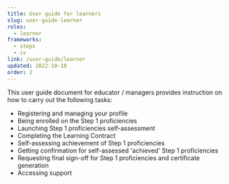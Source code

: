 ```yaml
---
title: User guide for learners
slug: user-guide-learner
roles:
  - learner
frameworks:
  - steps
  - iv
link: /user-guide/learner
updated: 2022-10-18
order: 2
---
```

This user guide document for educator / managers provides instruction on how to carry out the following tasks:

- Registering and managing your profile
- Being enrolled on the Step 1 proficiencies
- Launching Step 1 proficiencies self-assessment
- Completing the Learning Contract​
- Self-assessing achievement of Step 1 proficiencies
- Getting confirmation for self-assessed 'achieved' Step 1 proficiencies
- Requesting final sign-off for Step 1 proficiencies and certificate generation​
- Accessing support​